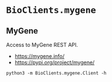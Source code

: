 # `BioClients.mygene`

## MyGene

Access to MyGene REST API.

* <https://mygene.info/>
* <https://pypi.org/project/mygene/>

```
python3 -m BioClients.mygene.Client -h
```
